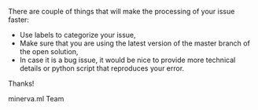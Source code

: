There are couple of things that will make the processing of your issue faster:

* Use labels to categorize your issue,
* Make sure that you are using the latest version of the master branch of the open solution,
* In case it is a bug issue, it would be nice to provide more technical details or python script that reproduces your error.

Thanks!

minerva.ml Team
